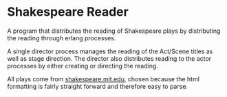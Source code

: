 
# Shakespeare Reader
A program that distributes the reading of Shakespeare plays by distributing the reading through erlang processes.

A single director process manages the reading of the Act/Scene titles as well as stage direction. The director also distributes reading to the actor processes by either creating or directing the reading.

All plays come from [shakespeare.mit.edu](shakespeare.mit.edu), chosen because the html formatting is fairly straight forward and therefore easy to parse.
